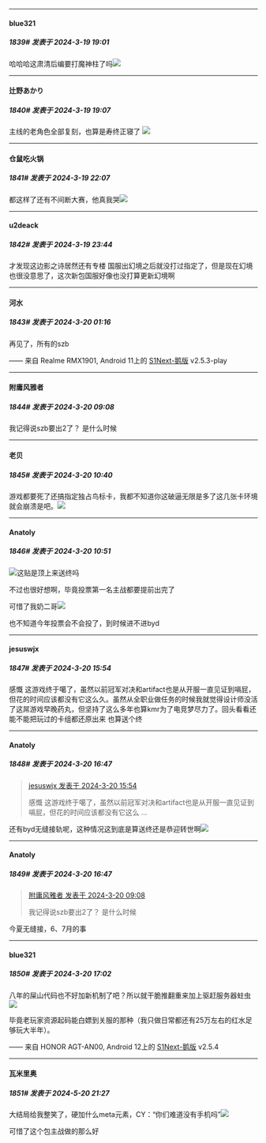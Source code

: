 ﻿
*****

####  blue321  
##### 1839#       发表于 2024-3-19 19:01

哈哈哈这肃清后编要打魔神柱了吗<img src="https://static.saraba1st.com/image/smiley/face2017/067.png" referrerpolicy="no-referrer">


*****

####  辻野あかり  
##### 1840#       发表于 2024-3-19 19:07

主线的老角色全部复刻，也算是寿终正寝了
<img src="https://p.sda1.dev/16/d620be528cfe799fe8050972441bbf8e/506849902453839-236804c3bbb791188085e8302bc544ad.jpg" referrerpolicy="no-referrer">


*****

####  仓鼠吃火锅  
##### 1841#       发表于 2024-3-19 22:07

都这样了还有不间断大赛，他真我哭<img src="https://static.saraba1st.com/image/smiley/face2017/067.png" referrerpolicy="no-referrer">


*****

####  u2deack  
##### 1842#       发表于 2024-3-19 23:44

才发现这边影之诗居然还有专楼
国服出幻境之后就没打过指定了，但是现在幻境也很没意思了，这次新包国服好像也没打算更新幻境啊


*****

####  河水  
##### 1843#       发表于 2024-3-20 01:16

再见了，所有的szb

—— 来自 Realme RMX1901, Android 11上的 [S1Next-鹅版](https://github.com/ykrank/S1-Next/releases) v2.5.3-play


*****

####  附庸风雅者  
##### 1844#       发表于 2024-3-20 09:08

我记得说szb要出2了？ 是什么时候


*****

####  老贝  
##### 1845#       发表于 2024-3-20 10:40

游戏都要死了还搞指定独占鸟标卡，我都不知道你这破逼无限是多了这几张卡环境就会崩溃是吧。<img src="https://static.saraba1st.com/image/smiley/face2017/045.png" referrerpolicy="no-referrer">


*****

####  Anatoly  
##### 1846#       发表于 2024-3-20 10:51

<img src="https://static.saraba1st.com/image/smiley/face2017/067.png" referrerpolicy="no-referrer">这贴是顶上来送终吗

不过也很好想啊，毕竟投票第一名主战都要提前出完了

可惜了我奶二哥<img src="https://static.saraba1st.com/image/smiley/face2017/067.png" referrerpolicy="no-referrer">

也不知道今年投票会不会投了，到时候进不进byd


*****

####  jesuswjx  
##### 1847#       发表于 2024-3-20 15:54

感慨 这游戏终于噶了，虽然以前冠军对决和artifact也是从开服一直见证到嗝屁，但花的时间应该都没有它这么久。虽然从全职业做任务的时候我就觉得设计师没活了这屌游戏早晚药丸，但坚持了这么多年也算kmr为了电竞梦尽力了。回头看看还能不能把玩过的卡组都还原出来 也算送个终


*****

####  Anatoly  
##### 1848#       发表于 2024-3-20 16:47

<blockquote><a href="httphttps://bbs.saraba1st.com/2b/forum.php?mod=redirect&amp;goto=findpost&amp;pid=64311898&amp;ptid=1187691" target="_blank">jesuswjx 发表于 2024-3-20 15:54</a>

感慨 这游戏终于噶了，虽然以前冠军对决和artifact也是从开服一直见证到嗝屁，但花的时间应该都没有它这么 ...</blockquote>
还有byd无缝接轨呢，这种情况这到底是算送终还是恭迎转世啊<img src="https://static.saraba1st.com/image/smiley/face2017/068.png" referrerpolicy="no-referrer">

*****

####  Anatoly  
##### 1849#       发表于 2024-3-20 16:47

<blockquote><a href="httphttps://bbs.saraba1st.com/2b/forum.php?mod=redirect&amp;goto=findpost&amp;pid=64306634&amp;ptid=1187691" target="_blank">附庸风雅者 发表于 2024-3-20 09:08</a>

我记得说szb要出2了？ 是什么时候</blockquote>
今夏无缝接，6、7月的事


*****

####  blue321  
##### 1850#       发表于 2024-3-20 17:02

八年的屎山代码也不好加新机制了吧？所以就干脆推翻重来加上驱赶服务器蛀虫<img src="https://static.saraba1st.com/image/smiley/face2017/066.png" referrerpolicy="no-referrer">

毕竟老玩家资源起码能白嫖到关服的那种（我只做日常都还有25万左右的红水足够玩大半年）。

—— 来自 HONOR AGT-AN00, Android 12上的 [S1Next-鹅版](https://github.com/ykrank/S1-Next/releases) v2.5.4

*****

####  瓦米里奥  
##### 1851#       发表于 2024-5-20 21:27

大结局给我整笑了，硬加什么meta元素，CY：“你们难道没有手机吗”<img src="https://static.saraba1st.com/image/smiley/face2017/059.png" referrerpolicy="no-referrer">

可惜了这个包主战做的那么好

